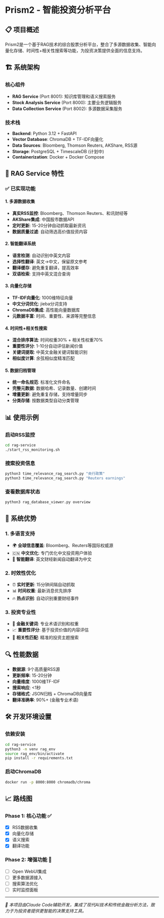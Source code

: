 # Prism2 - 智能投资分析平台

## 📋 项目概述

Prism2是一个基于RAG技术的综合股票分析平台，整合了多源数据收集、智能向量化存储、时间性+相关性搜索等功能，为投资决策提供全面的信息支持。

## 🏗️ 系统架构

### 核心组件
- **RAG Service** (Port 8001): 知识库管理和语义搜索服务
- **Stock Analysis Service** (Port 8000): 主要业务逻辑服务
- **Data Collection Service** (Port 8002): 多源数据采集服务

### 技术栈
- **Backend**: Python 3.12 + FastAPI
- **Vector Database**: ChromaDB + TF-IDF向量化
- **Data Sources**: Bloomberg, Thomson Reuters, AKShare, RSS源
- **Storage**: PostgreSQL + TimescaleDB (计划中)
- **Containerization**: Docker + Docker Compose

## 🚀 RAG Service 特性

### ✅ 已实现功能

#### 1. 多源数据收集
- **真实RSS监控**: Bloomberg、Thomson Reuters、和讯财经等
- **AKShare集成**: 中国股市数据API
- **定时更新**: 15-20分钟自动抓取最新资讯
- **数据质量过滤**: 自动筛选高价值投资内容

#### 2. 智能翻译系统
- **语言检测**: 自动识别中英文内容
- **选择性翻译**: 英文→中文，保留原文参考
- **翻译缓存**: 避免重复翻译，提高效率
- **双语检索**: 支持中英文混合查询

#### 3. 向量化存储
- **TF-IDF向量化**: 1000维特征向量
- **中文分词优化**: jieba分词支持
- **ChromaDB集成**: 高性能向量数据库
- **元数据丰富**: 时间、重要性、来源等完整信息

#### 4. 时间性+相关性搜索
- **混合排序算法**: 时间权重30% + 相关性权重70%
- **重要性评分**: 1-10分自动评估新闻价值
- **关键词提取**: 中英文金融关键词智能识别
- **相似度计算**: 余弦相似度精准匹配

#### 5. 数据归档管理
- **统一命名规范**: 标准化文件命名
- **完整元数据**: 数据哈希、记录数量、创建时间
- **增量更新**: 避免重复存储，支持增量同步
- **分类存储**: 按数据类型自动分类管理

## 📊 使用示例

### 启动RSS监控
```bash
cd rag-service
./start_rss_monitoring.sh
```

### 搜索投资信息
```bash
python3 time_relevance_rag_search.py "央行政策"
python3 time_relevance_rag_search.py "Reuters earnings"
```

### 查看数据库状态
```bash
python3 rag_database_viewer.py overview
```

## 🎯 系统优势

### 1. 多语言支持
- 🌍 **全球信息覆盖**: Bloomberg、Reuters等国际权威源
- 🇨🇳 **中文优化**: 专门优化中文投资用户体验
- 🔄 **智能翻译**: 英文财经新闻自动翻译为中文

### 2. 时效性优化
- ⏰ **实时更新**: 15分钟间隔自动抓取
- 📊 **时间权重**: 最新消息优先排序
- 🔥 **热点识别**: 自动识别重要财经事件

### 3. 投资专业性
- 💼 **金融关键词**: 专业术语识别和权重
- 📈 **重要性评分**: 基于投资价值的内容评估
- 🎯 **相关性匹配**: 精准的投资主题搜索

## 🔍 性能数据

- **数据源**: 9个高质量RSS源
- **更新频率**: 15-20分钟
- **向量维度**: 1000维TF-IDF
- **搜索响应**: <1秒
- **存储格式**: JSON归档 + ChromaDB向量库
- **翻译准确率**: 90%+ (金融专业术语)

## 🛠️ 开发环境设置

### 依赖安装
```bash
cd rag-service
python3 -m venv rag_env
source rag_env/bin/activate
pip install -r requirements.txt
```

### 启动ChromaDB
```bash
docker run -p 8000:8000 chromadb/chroma
```

## 📈 路线图

### Phase 1: 核心功能 ✅
- [x] RSS数据收集
- [x] 向量化存储
- [x] 语义搜索
- [x] 翻译功能

### Phase 2: 增强功能 🚧
- [ ] Open WebUI集成
- [ ] 更多数据源接入
- [ ] 搜索算法优化
- [ ] 实时监控面板

---

*🤖 本项目由Claude Code辅助开发，集成了现代AI技术和传统金融分析方法，致力于为投资者提供更智能的决策支持工具。*